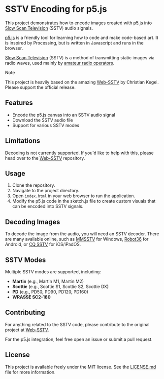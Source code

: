 # SSTV Encoding for p5.js

This project demonstrates how to encode images created with [p5.js](https://p5js.org/) into [Slow Scan Television](https://en.wikipedia.org/wiki/Slow-scan_television) (SSTV) audio signals.

[p5.js](https://p5js.org/) is a friendly tool for learning how to code and make code-based art. It is inspired by Processing, but is written in Javascript and runs in the browser.

[Slow Scan Television](https://en.wikipedia.org/wiki/Slow-scan_television) (SSTV) is a method of transmitting static images via radio waves, used mainly by [amateur radio operators](https://en.wikipedia.org/wiki/Amateur_radio_operator).

> [!NOTE]
> This project is heavily based on the amazing [Web-SSTV](https://github.com/CKegel/Web-SSTV/) by Christian Kegel. Please support the official release.

## Features
- Encode the p5.js canvas into an SSTV audio signal
- Download the SSTV audio file
- Support for various SSTV modes

## Limitations
Decoding is not currently supported. If you'd like to help with this, please head over to the [Web-SSTV](https://github.com/CKegel/Web-SSTV/) repository.

## Usage
1. Clone the repository.
2. Navigate to the project directory.
3. Open `index.html` in your web browser to run the application.
4. Modify the p5.js code in the sketch.js file to create custom visuals that can be encoded into SSTV signals.

## Decoding Images
To decode the image from the audio, you will need an SSTV decoder. There are many available online, such as [MMSSTV](https://hamsoft.ca/pages/mmsstv.php) for Windows, [Robot36](https://play.google.com/store/apps/details?id=xdsopl.robot36&hl=en) for Android, or [CQ SSTV](https://apps.apple.com/us/app/sstv-slow-scan-tv/id387910013) for iOS/iPadOS.

## SSTV Modes

Multiple SSTV modes are supported, including:

-   **Martin** (e.g., Martin M1, Martin M2)
-   **Scottie** (e.g., Scottie S1, Scottie S2, Scottie DX)
-   **PD** (e.g., PD50, PD90, PD120, PD160)
-   **WRASSE SC2-180**

## Contributing

For anything related to the SSTV code, please contribute to the original project at [Web-SSTV](https://github.com/CKegel/Web-SSTV/).

For the p5.js integration, feel free open an issue or submit a pull request.

## License

This project is available freely under the MIT license. See the [LICENSE.md](LICENSE.md) file for more information.
